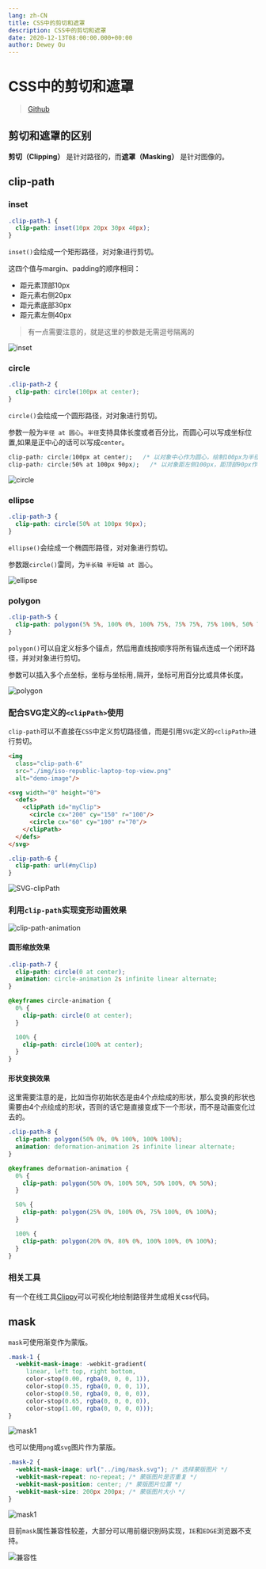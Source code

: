 ```yaml
---
lang: zh-CN
title: CSS中的剪切和遮罩
description: CSS中的剪切和遮罩
date: 2020-12-13T08:00:00.000+00:00
author: Dewey Ou
---
```


# CSS中的剪切和遮罩

> [Github](https://github.com/OUDUIDUI/fe-study/tree/master/package/css/clipping-and-masking)

## 剪切和遮罩的区别

**剪切（Clipping）** 是针对路径的，而**遮罩（Masking）** 是针对图像的。

## clip-path

### inset

```css
.clip-path-1 {
  clip-path: inset(10px 20px 30px 40px);
}
```

`inset()`会绘成一个矩形路径，对对象进行剪切。

这四个值与margin、padding的顺序相同：

- 距元素顶部10px
- 距元素右侧20px
- 距元素底部30px
- 距元素左侧40px

> 有一点需要注意的，就是这里的参数是无需逗号隔离的

![inset](/posts/clipping-and-masking/1.png)

### circle

```css
.clip-path-2 {
  clip-path: circle(100px at center);
}
```

`circle()`会绘成一个圆形路径，对对象进行剪切。

参数一般为`半径 at 圆心`。`半径`支持具体长度或者百分比，而圆心可以写成坐标位置,如果是正中心的话可以写成`center`。

```css
clip-path: circle(100px at center);   /* 以对象中心作为圆心，绘制100px为半径的圆 */
clip-path: circle(50% at 100px 90px);   /* 以对象距左侧100px，距顶部90px作为圆心，绘制以对象对角线50%长度作为半径的圆 */
```

![circle](/posts/clipping-and-masking/2.png)

### ellipse

```css
.clip-path-3 {
  clip-path: circle(50% at 100px 90px);
}
```

`ellipse()`会绘成一个椭圆形路径，对对象进行剪切。

参数跟`circle()`雷同，为`半长轴 半短轴 at 圆心`。

![ellipse](/posts/clipping-and-masking/3.png)

### polygon

```css
.clip-path-5 {
  clip-path: polygon(5% 5%, 100% 0%, 100% 75%, 75% 75%, 75% 100%, 50% 75%, 0% 75%);
}
```

`polygon()`可以自定义标多个锚点，然后用直线按顺序将所有锚点连成一个闭环路径，并对对象进行剪切。

参数可以插入多个点坐标，坐标与坐标用`,`隔开，坐标可用百分比或具体长度。

![polygon](/posts/clipping-and-masking/4.png)

### 配合SVG定义的`<clipPath>`使用

`clip-path`可以不直接在`CSS`中定义剪切路径值，而是引用`SVG`定义的`<clipPath>`进行剪切。

```html
<img
  class="clip-path-6"
  src="./img/iso-republic-laptop-top-view.png"
  alt="demo-image"/>

<svg width="0" height="0">
  <defs>
    <clipPath id="myClip">
      <circle cx="200" cy="150" r="100"/>
      <circle cx="60" cy="100" r="70"/>
    </clipPath>
  </defs>
</svg>
```

```css
.clip-path-6 {
  clip-path: url(#myClip)
}
```

![SVG-clipPath](/posts/clipping-and-masking/5.png)

### 利用`clip-path`实现变形动画效果

![clip-path-animation](/posts/clipping-and-masking/6.gif)

#### 圆形缩放效果

```css
.clip-path-7 {
  clip-path: circle(0 at center);
  animation: circle-animation 2s infinite linear alternate;
}

@keyframes circle-animation {
  0% {
    clip-path: circle(0 at center);
  }

  100% {
    clip-path: circle(100% at center);
  }
}
```

#### 形状变换效果

这里需要注意的是，比如当你初始状态是由4个点绘成的形状，那么变换的形状也需要由4个点绘成的形状，否则的话它是直接变成下一个形状，而不是动画变化过去的。

```css
.clip-path-8 {
  clip-path: polygon(50% 0%, 0% 100%, 100% 100%);
  animation: deformation-animation 2s infinite linear alternate;
}

@keyframes deformation-animation {
  0% {
    clip-path: polygon(50% 0%, 100% 50%, 50% 100%, 0% 50%);
  }

  50% {
    clip-path: polygon(25% 0%, 100% 0%, 75% 100%, 0% 100%);
  }

  100% {
    clip-path: polygon(20% 0%, 80% 0%, 100% 100%, 0% 100%);
  }
}
```

### 相关工具

有一个在线工具[Clippy](https://www.html.cn/tool/css-clip-path/)可以可视化地绘制路径并生成相关css代码。

## mask

`mask`可使用渐变作为蒙版。

```css
.mask-1 {
  -webkit-mask-image: -webkit-gradient(
     linear, left top, right bottom,
     color-stop(0.00, rgba(0, 0, 0, 1)),
     color-stop(0.35, rgba(0, 0, 0, 1)),
     color-stop(0.50, rgba(0, 0, 0, 0)),
     color-stop(0.65, rgba(0, 0, 0, 0)),
     color-stop(1.00, rgba(0, 0, 0, 0)));
}
```

![mask1](/posts/clipping-and-masking/7.png)

也可以使用`png`或`svg`图片作为蒙版。

```css
.mask-2 {
  -webkit-mask-image: url("../img/mask.svg"); /* 选择蒙版图片 */
  -webkit-mask-repeat: no-repeat; /* 蒙版图片是否重复 */
  -webkit-mask-position: center; /* 蒙版图片位置 */
  -webkit-mask-size: 200px 200px; /* 蒙版图片大小 */
}
```

![mask1](/posts/clipping-and-masking/8.png)

目前`mask`属性兼容性较差，大部分可以用前缀识别码实现，`IE`和`EDGE`浏览器不支持。

![兼容性](/posts/clipping-and-masking/9.png)


